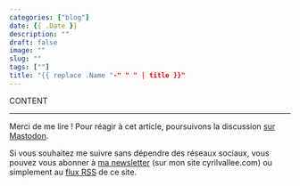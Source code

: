 ```yaml
---
categories: ["blog"]
date: {{ .Date }}
description: ""
draft: false
image: ""
slug: ""
tags: [""]
title: "{{ replace .Name "-" " " | title }}"
---
```


CONTENT

---

Merci de me lire ! Pour réagir à cet article, poursuivons la discussion [sur Mastodon](https://tooting.ch/@arveed/).

Si vous souhaitez me suivre sans dépendre des réseaux sociaux, vous pouvez vous abonner à [ma newsletter](https://www.cyrilvallee.com/#/portal/signup) (sur mon site cyrilvallee.com) ou simplement au [flux RSS](https://vallee.io/index.xml) de ce site.

